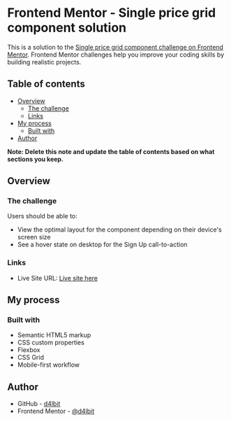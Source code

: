 # Frontend Mentor - Single price grid component solution

This is a solution to the [Single price grid component challenge on Frontend Mentor](https://www.frontendmentor.io/challenges/single-price-grid-component-5ce41129d0ff452fec5abbbc). Frontend Mentor challenges help you improve your coding skills by building realistic projects. 

## Table of contents

- [Overview](#overview)
  - [The challenge](#the-challenge)
  - [Links](#links)
- [My process](#my-process)
  - [Built with](#built-with)
- [Author](#author)

**Note: Delete this note and update the table of contents based on what sections you keep.**

## Overview

### The challenge

Users should be able to:

- View the optimal layout for the component depending on their device's screen size
- See a hover state on desktop for the Sign Up call-to-action

### Links

- Live Site URL: [Live site here](https://d4lbit.github.io/femsingleprice/)

## My process

### Built with

- Semantic HTML5 markup
- CSS custom properties
- Flexbox
- CSS Grid
- Mobile-first workflow

## Author

- GitHub - [d4lbit](https://www.github.com/d4lbit)
- Frontend Mentor - [@d4lbit](https://www.frontendmentor.io/profile/d4lbit)
